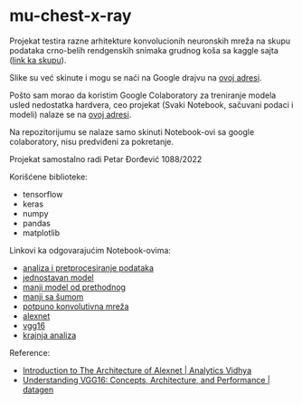 # mu-chest-x-ray

Projekat testira razne arhitekture konvolucionih neuronskih mreža na
skupu podataka crno-belih rendgenskih snimaka grudnog koša sa kaggle sajta ([link ka skupu](https://www.kaggle.com/datasets/paultimothymooney/chest-xray-pneumonia)).

Slike su već skinute i mogu se naći na Google drajvu na [ovoj adresi](https://drive.google.com/drive/folders/11dYMiRJGWQBm9R-RhRcIsXQHhXNQNavH?usp=drive_link).

Pošto sam morao da koristim Google Colaboratory za treniranje modela usled nedostatka hardvera, ceo projekat (Svaki Notebook, sačuvani podaci i modeli) nalaze se na [ovoj adresi](https://drive.google.com/drive/folders/1lyoUvf1tIdcL9ir_DTBZ9V6tgEDKUpcb?usp=drive_link).

Na repozitorijumu se nalaze samo skinuti Notebook-ovi sa google colaboratory, nisu predviđeni za pokretanje.

Projekat samostalno radi Petar Đorđević 1088/2022

Korišćene biblioteke:
- tensorflow
- keras
- numpy
- pandas
- matplotlib

Linkovi ka odgovarajućim Notebook-ovima:
- [analiza i pretprocesiranje podataka](https://colab.research.google.com/drive/1kYCvDYCTRXri8uAo31QbRxygu7qmnPDr?usp=sharing)
- [jednostavan model](https://colab.research.google.com/drive/1k875iRdiVcQgofLd0wWjAg0lGp0H8Kgu?usp=sharing)
- [manji model od prethodnog](https://colab.research.google.com/drive/16ulrVoqDEFsTZnA0DXipncZVWQ5wLtTC?usp=drive_link)
- [manji sa šumom](https://colab.research.google.com/drive/1OZn3sQnSJtRR2T63PiLzqRr6YGP6uMXf?usp=drive_link)
- [potpuno konvolutivna mreža](https://colab.research.google.com/drive/1GiM4WDhNDb516Ghox7PawPzZ6Sn6Q85o?usp=drive_link)
- [alexnet](https://colab.research.google.com/drive/1WstB98S1yDEAdOiq9vryDVVbZtWIAvKK?usp=drive_link)
- [vgg16](https://colab.research.google.com/drive/1LfaVNv3ltNBeAvMBu2Phk1NbX-zwXhwQ?usp=drive_link)
- [krajnja analiza](https://colab.research.google.com/drive/19DfL-sjVewWD5bQVg6WIBU9SQUGQlQXh?usp=drive_link)

Reference:
 - [Introduction to The Architecture of Alexnet | Analytics Vidhya](https://www.analyticsvidhya.com/blog/2021/03/introduction-to-the-architecture-of-alexnet/)
 - [Understanding VGG16: Concepts, Architecture, and Performance | datagen](https://datagen.tech/guides/computer-vision/vgg16/#)